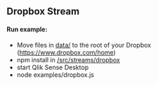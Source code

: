 ## Dropbox Stream

#### Run example:

- Move files in [data/](/data) to the root of your Dropbox (https://www.dropbox.com/home)
- npm install in [/src/streams/dropbox](/src/streams/dropbox)
- start Qlik Sense Desktop
- node examples/dropbox.js
